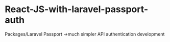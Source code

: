 # React-JS-with-laravel-passport-auth
Packages/Laravel Passport ->much simpler API authentication development
